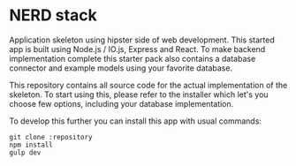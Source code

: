 # NERD stack #

Application skeleton using hipster side of web development. This started app is built using Node.js / IO.js, Express and React. To make backend implementation complete this starter pack also contains a database connector and example models using your favorite database. 

This repository contains all source code for the actual implementation of the skeleton. To start using this, please refer to the installer which let's you choose few options, including your database implementation. 

To develop this further you can install this app with usual commands:

````
git clone :repository
npm install
gulp dev
````